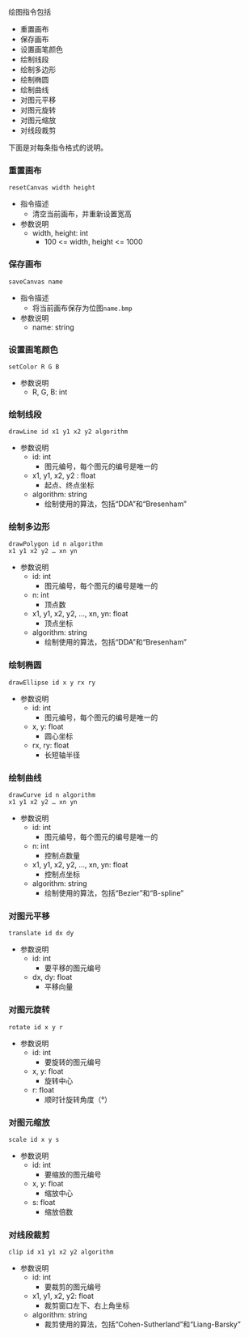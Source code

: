 绘图指令包括
- 重置画布
- 保存画布
- 设置画笔颜色
- 绘制线段
- 绘制多边形
- 绘制椭圆
- 绘制曲线
- 对图元平移
- 对图元旋转
- 对图元缩放
- 对线段裁剪

下面是对每条指令格式的说明。

### 重置画布
```
resetCanvas width height
```
- 指令描述
  - 清空当前画布，并重新设置宽高
- 参数说明
  - width, height: int 
    - 100 <= width, height <= 1000

### 保存画布
```
saveCanvas name
```
- 指令描述
  - 将当前画布保存为位图`name.bmp`
- 参数说明
  - name: string

### 设置画笔颜色
```
setColor R G B
```
- 参数说明
  - R, G, B: int

### 绘制线段
```
drawLine id x1 y1 x2 y2 algorithm
```
- 参数说明
  - id: int
    - 图元编号，每个图元的编号是唯一的
  - x1, y1, x2, y2 : float
    - 起点、终点坐标
  - algorithm: string
    - 绘制使用的算法，包括“DDA”和“Bresenham”

### 绘制多边形
```
drawPolygon id n algorithm
x1 y1 x2 y2 … xn yn
```
- 参数说明
  - id: int
    - 图元编号，每个图元的编号是唯一的
  - n: int
    - 顶点数
  - x1, y1, x2, y2, ..., xn, yn: float
    - 顶点坐标
  - algorithm: string
    - 绘制使用的算法，包括“DDA”和“Bresenham”

### 绘制椭圆
```
drawEllipse id x y rx ry
```
- 参数说明
  - id: int
    - 图元编号，每个图元的编号是唯一的
  - x, y: float
    - 圆心坐标
  - rx, ry: float
    - 长短轴半径

### 绘制曲线
```
drawCurve id n algorithm
x1 y1 x2 y2 … xn yn
```
- 参数说明
  - id: int
    - 图元编号，每个图元的编号是唯一的
  - n: int
    - 控制点数量
  - x1, y1, x2, y2, ..., xn, yn: float
    - 控制点坐标
  - algorithm: string
    - 绘制使用的算法，包括“Bezier”和“B-spline”

### 对图元平移
```
translate id dx dy
```
- 参数说明
  - id: int
    - 要平移的图元编号
  - dx, dy: float
    - 平移向量

### 对图元旋转
```
rotate id x y r
```
- 参数说明
  - id: int
    - 要旋转的图元编号
  - x, y: float
    - 旋转中心
  - r: float
    - 顺时针旋转角度（°）

### 对图元缩放
```
scale id x y s
```
- 参数说明
  - id: int
    - 要缩放的图元编号
  - x, y: float
    - 缩放中心
  - s: float
    - 缩放倍数

### 对线段裁剪
```
clip id x1 y1 x2 y2 algorithm
```
- 参数说明
  - id: int
    - 要裁剪的图元编号
  - x1, y1, x2, y2: float
    - 裁剪窗口左下、右上角坐标
  - algorithm: string
    - 裁剪使用的算法，包括“Cohen-Sutherland”和“Liang-Barsky”
